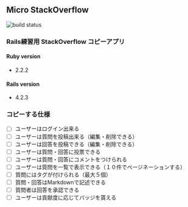 ## Micro StackOverflow

![build status](https://circleci.com/gh/maripiyoko/micro-sof.png?circle-token=d7fe9c12038e85c7a19104dd0a19adb3283b5ac4)

### Rails練習用 StackOverflow コピーアプリ

#### Ruby version
- 2.2.2

#### Rails version
- 4.2.3

### コピーする仕様

- [ ] ユーザーはログイン出来る
- [ ] ユーザーは質問を投稿出来る（編集・削除できる）
- [ ] ユーザーは回答を投稿できる（編集・削除できる）
- [ ] ユーザーは質問・回答に投票できる
- [ ] ユーザーは質問・回答にコメントをつけられる
- [ ] ユーザーは質問を一覧で表示できる（１０件でページネーションする）
- [ ] 質問にはタグが付けられる（最大５個）
- [ ] 質問・回答はMarkdownで記述できる
- [ ] 質問者は回答を承認できる
- [ ] ユーザーは貢献度に応じてバッジを貰える
